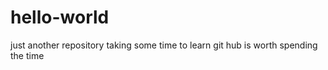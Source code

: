 # hello-world
just another repository
taking some time to learn git hub is worth spending the time 

